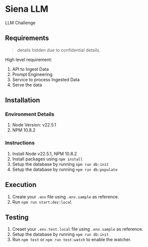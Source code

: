 # Siena LLM
LLM Challenge

## Requirements

> details hidden due to confidential details.

High level requirement:

1. API to Ingest Data
2. Prompt Engineering
3. Service to process Ingested Data
4. Serve the data

## Installation

### Environment Details
1. Node Version: v22.5.1
1. NPM 10.8.2

### Instructions
1. Install Node v22.5.1, NPM 10.8.2
1. Install packages using `npm install`
1. Setup the database by running `npm run db:init`
1. Setup the database by running `npm run db:populate`

## Execution

1. Create your `.env` file using `.env.sample` as reference.
1. Run `npm run start:dev:local`

## Testing

1. Creaet your `.env.test.local` file using `.env.sample` as reference.
1. Setup the database by running `npm run db:init`
1. Run `npm test` or `npm run test:watch` to enable the watcher.
